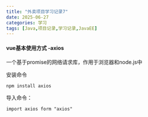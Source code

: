 ```yaml
---
title: "外卖项目学习记录7"
date: 2025-06-27
categories: 学习
tags: [Java,项目记录,学习记录,JavaEE]
---
```


#### vue基本使用方式 -axios

一个基于promise的网络请求库，作用于浏览器和node.js中

安装命令

```
npm install axios
```

导入命令：

```
import axios form "axios"
```



